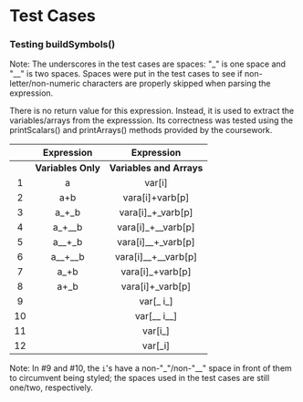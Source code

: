 # Test Cases

### Testing buildSymbols()

Note: The underscores in the test cases are spaces: "_" is one space and "__" is two spaces. Spaces were put in the test cases to see if 
non-letter/non-numeric characters are properly skipped when parsing the expression.

There is no return value for this expression. Instead, it is used to extract the variables/arrays from the expresssion. Its correctness
was tested using the printScalars() and printArrays() methods provided by the coursework.

|    | Expression    | Expression           |
|:--:|:-------------:|:--------------------:|
|    | **Variables Only** | **Variables and Arrays** |
| 1  |a              |var[i]                |
| 2  |a+b            |vara[i]+varb[p]       |  
| 3  |a_+_b          |vara[i]_+_varb[p]     |
| 4  |a_+__b         |vara[i]_+__varb[p]    |
| 5  |a__+_b         |vara[i]__+_varb[p]    |
| 6  |a__+__b        |vara[i]__+__varb[p]   |
| 7  |a_+b           |vara[i]_+varb[p]      |
| 8  |a+_b           |vara[i]+_varb[p]      |
| 9  |               |var[_ i_]              |
| 10 |               |var[__ i__]            |
| 11 |               |var[i_]               |
| 12 |               |var[_i]               |

Note: In #9 and #10, the `i`'s have a non-"_"/non-"__" space in front of them to circumvent being styled; the spaces used in the test cases
are still one/two, respectively.